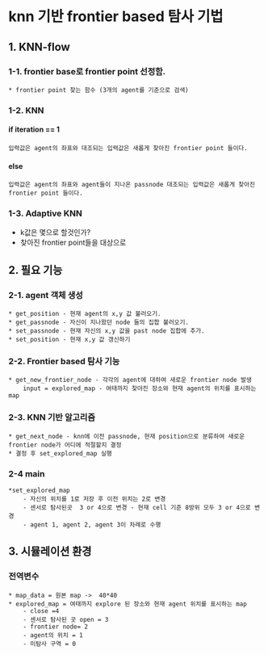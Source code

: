 # knn 기반 frontier based 탐사 기법


## 1. KNN-flow 
### 1-1. frontier base로 frontier point 선정함.
    * frontier point 찾는 함수 (3개의 agent를 기준으로 검색)
### 1-2. KNN 
#### if iteration == 1
    입력값은 agent의 좌표와 대조되는 입력값은 새롭게 찾아진 frontier point 들이다.
#### else
    입력값은 agent의 좌표와 agent들이 지나온 passnode 대조되는 입력값은 새롭게 찾아진 
    frontier point 들이다.
### 1-3. Adaptive KNN
- k값은 몇으로 할것인가?
- 찾아진 frontier point들을 대상으로 
    


## 2. 필요 기능


### 2-1. agent 객체 생성
    * get_position - 현재 agent의 x,y 값 불러오기.
    * get_passnode - 자신이 지나왔던 node 들의 집합 불러오기.
    * set_passnode - 현재 자신의 x,y 값을 past node 집합에 추가.
    * set_position - 현재 x,y 값 갱신하기


### 2-2. Frontier based 탐사 기능
    * get_new_frontier_node - 각각의 agent에 대하여 새로운 frontier node 발생
        input = explored_map - 여태까지 찾아진 장소와 현재 agent의 위치를 표시하는 map

### 2-3. KNN 기반 알고리즘
    * get_next_node - knn에 이전 passnode, 현재 position으로 분류하여 새로운 frontier node가 어디에 적절할지 결정
    * 결정 후 set_explored_map 실행

### 2-4 main
    *set_explored_map 
        - 자신의 위치를 1로 저장 후 이전 위치는 2로 변경
        - 센서로 탐사된곳  3 or 4으로 변경 - 현재 cell 기준 8방위 모두 3 or 4으로 변경
        - agent 1, agent 2, agent 3이 차례로 수행 


## 3. 시뮬레이션 환경


### 전역변수
    * map_data = 원본 map ->  40*40
    * explored_map = 여태까지 explore 된 장소와 현재 agent 위치를 표시하는 map
        - close =4
        - 센서로 탐사된 곳 open = 3
        - frontier node= 2
        - agent의 위치 = 1
        - 미탐사 구역 = 0